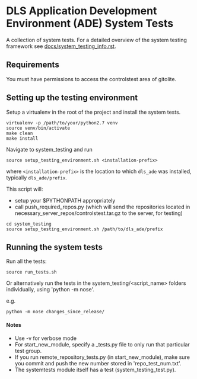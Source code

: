 # DLS Application Development Environment (ADE) System Tests

A collection of system tests. For a detailed overview of the system testing framework
see [docs/system_testing_info.rst](../docs/system_testing_info.rst).

## Requirements

You must have permissions to access the controlstest area of gitolite.

## Setting up the testing environment

Setup a virtualenv in the root of the project and install the system tests.

```
virtualenv -p /path/to/your/python2.7 venv
source venv/bin/activate
make clean
make install
```

Navigate to system_testing and run

```
source setup_testing_environment.sh <installation-prefix>
```

where `<installation-prefix>` is the location to which `dls_ade` was installed,
typically `dls_ade/prefix`.

This script will:
* setup your $PYTHONPATH appropriately
* call push_required_repos.py (which will send the repositories located in necessary_server_repos/controlstest.tar.gz to the server, for testing)


```
cd system_testing
source setup_testing_environment.sh /path/to/dls_ade/prefix
```

## Running the system tests

Run all the tests:
```
source run_tests.sh
```

Or alternatively run the tests in the system_testing/<script_name> folders individually, using 'python -m nose'.

e.g.
```
python -m nose changes_since_release/
```

#### Notes
* Use -v for verbose mode
* For start_new_module, specify a _tests.py file to only run that particular test group.
* If you run remote_repository_tests.py (in start_new_module), make sure you commit and push the new number stored in 'repo_test_num.txt'.
* The systemtests module itself has a test (system_testing_test.py).

